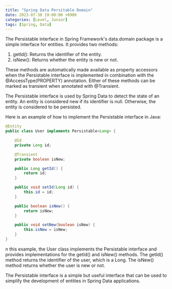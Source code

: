 ```yaml
---
title: "Spring Data Persitable Domain"
date: 2023-07-30 19:00:00 +0900
categories: [Level, Junior]
tags: [Spring, Data]
---
```


The Persistable interface in Spring Framework's data.domain package is a simple interface for entities. It provides two methods:

1. getId(): Returns the identifier of the entity.
2. isNew(): Returns whether the entity is new or not.


These methods are automatically made available as property accessors when the Persistable interface is implemented in combination with the @AccessType(PROPERTY) annotation. Either of these methods can be marked as transient when annotated with @Transient.

The Persistable interface is used by Spring Data to detect the state of an entity. An entity is considered new if its identifier is null. Otherwise, the entity is considered to be persisted.

Here is an example of how to implement the Persistable interface in Java:

```java
@Entity
public class User implements Persistable<Long> {

    @Id
    private Long id;

    @Transient
    private boolean isNew;

    public Long getId() {
        return id;
    }

    public void setId(Long id) {
        this.id = id;
    }

    public boolean isNew() {
        return isNew;
    }

    public void setNew(boolean isNew) {
        this.isNew = isNew;
    }
}
```

n this example, the User class implements the Persistable interface and provides implementations for the getId() and isNew() methods. The getId() method returns the identifier of the user, which is a Long. The isNew() method returns whether the user is new or not.

The Persistable interface is a simple but useful interface that can be used to simplify the development of entities in Spring Data applications.
